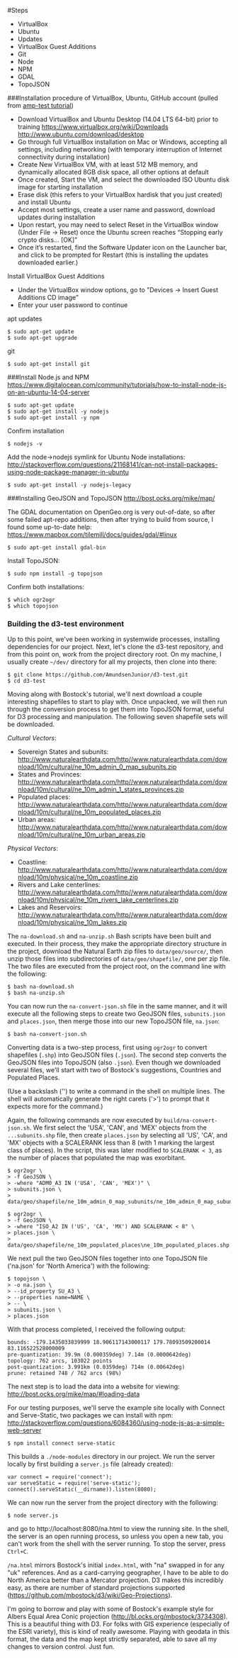 #Steps
- VirtualBox
- Ubuntu
- Updates
- VirtualBox Guest Additions
- Git
- Node
- NPM
- GDAL
- TopoJSON


###Installation procedure of VirtualBox, Ubuntu, GitHub account
(pulled from [amp-test tutorial](https://github.com/AmundsenJunior/amp-test/TUTORIAL.md))
- Download VirtualBox and Ubuntu Desktop (14.04 LTS 64-bit) prior to training
	https://www.virtualbox.org/wiki/Downloads
	http://www.ubuntu.com/download/desktop
- Go through full VirtualBox installation on Mac or Windows, accepting all settings, including networking (with temporary interruption of Internet connectivity during installation)
- Create New VirtualBox VM, with at least 512 MB memory, and dynamically allocated 8GB disk space, all other options at default
- Once created, Start the VM, and select the downloaded ISO Ubuntu disk image for starting installation
- Erase disk (this refers to your VirtualBox hardisk that you just created) and install Ubuntu
- Accept most settings, create a user name and password, download updates during installation
- Upon restart, you may need to select Reset in the VirtualBox window (Under File -> Reset) once the Ubuntu screen reaches “Stopping early crypto disks… [OK]”
- Once it’s restarted, find the Software Updater icon on the Launcher bar, and click to be prompted for Restart (this is installing the updates downloaded earlier.)

Install VirtualBox Guest Additions
- Under the VirtualBox window options, go to "Devices -> Insert Guest Additions CD image”
- Enter your user password to continue
    
apt updates

	$ sudo apt-get update
	$ sudo apt-get upgrade

git

	$ sudo apt-get install git

###Install Node.js and NPM
https://www.digitalocean.com/community/tutorials/how-to-install-node-js-on-an-ubuntu-14-04-server

	$ sudo apt-get update
	$ sudo apt-get install -y nodejs
	$ sudo apt-get install -y npm

Confirm installation

	$ nodejs -v

Add the node->nodejs symlink for Ubuntu Node installations:
http://stackoverflow.com/questions/21168141/can-not-install-packages-using-node-package-manager-in-ubuntu

	$ sudo apt-get install -y nodejs-legacy

###Installing GeoJSON and TopoJSON
http://bost.ocks.org/mike/map/

The GDAL documentation on OpenGeo.org is very out-of-date, so after some failed apt-repo additions, then after trying to build from source, I found some up-to-date help:
https://www.mapbox.com/tilemill/docs/guides/gdal/#linux

	$ sudo apt-get install gdal-bin

Install TopoJSON:

	$ sudo npm install -g topojson

Confirm both installations:

	$ which ogr2ogr
	$ which topojson

### Building the d3-test environment

Up to this point, we've been working in systemwide processes, installing dependencies for our project. Next, let's clone the d3-test repository, and from this point on, work from the project directory root. On my machine, I usually create ```~/dev/``` directory for all my projects, then clone into there:

	$ git clone https://github.com/AmundsenJunior/d3-test.git
	$ cd d3-test

Moving along with Bostock's tutorial, we'll next download a couple interesting shapefiles to start to play with. Once unpacked, we will then run through the conversion process to get them into TopoJSON format, useful for D3 processing and manipulation. The following seven shapefile sets will be downloaded.

*Cultural Vectors*:
* Sovereign States and subunits: http://www.naturalearthdata.com/http//www.naturalearthdata.com/download/10m/cultural/ne_10m_admin_0_map_subunits.zip
* States and Provinces: http://www.naturalearthdata.com/http//www.naturalearthdata.com/download/10m/cultural/ne_10m_admin_1_states_provinces.zip
* Populated places: http://www.naturalearthdata.com/http//www.naturalearthdata.com/download/10m/cultural/ne_10m_populated_places.zip
* Urban areas: http://www.naturalearthdata.com/http//www.naturalearthdata.com/download/10m/cultural/ne_10m_urban_areas.zip

*Physical Vectors*:
* Coastline: http://www.naturalearthdata.com/http//www.naturalearthdata.com/download/10m/physical/ne_10m_coastline.zip
* Rivers and Lake centerlines: http://www.naturalearthdata.com/http//www.naturalearthdata.com/download/10m/physical/ne_10m_rivers_lake_centerlines.zip
* Lakes and Reservoirs: http://www.naturalearthdata.com/http//www.naturalearthdata.com/download/10m/physical/ne_10m_lakes.zip

The ```na-download.sh``` and ```na-unzip.sh``` Bash scripts have been built and executed. In their process, they make the appropriate directory structure in the project, download the Natural Earth zip files to ```data/geo/source/```, then unzip those files into subdirectories of ```data/geo/shapefile/```, one per zip file. The two files are executed from the project root, on the command line with the following:

	$ bash na-download.sh
	$ bash na-unzip.sh

You can now run the ```na-convert-json.sh``` file in the same manner, and it will execute all the following steps to create two GeoJSON files, ```subunits.json``` and ```places.json```, then merge those into our new TopoJSON file, ```na.json```:

	$ bash na-convert-json.sh

Converting data is a two-step process, first using ```ogr2ogr``` to convert shapefiles (```.shp```) into GeoJSON files (```.json```). The second step converts the GeoJSON files into TopoJSON (also ```.json```). Even though we downloaded several files, we'll start with two of Bostock's suggestions, Countries and Populated Places.

(Use a backslash ('\') to write a command in the shell on multiple lines. The shell will automatically generate the right carets ('>') to prompt that it expects more for the command.)

Again, the following commands are now executed by ```build/na-convert-json.sh```. We first select the 'USA', 'CAN', and 'MEX' objects from the ```...subunits.shp``` file, then create ```places.json``` by selecting all 'US', 'CA', and 'MX' objects with a SCALERANK less than 8 (with 1 marking the largest class of places). In the script, this was later modified to ```SCALERANK < 3```, as the number of places that populated the map was exorbitant.

	$ ogr2ogr \
	> -f GeoJSON \
	> -where "ADM0_A3 IN ('USA', 'CAN', 'MEX')" \
	> subunits.json \
	> data/geo/shapefile/ne_10m_admin_0_map_subunits/ne_10m_admin_0_map_subunits.shp

	$ ogr2ogr \
	> -f GeoJSON \
	> -where "ISO_A2 IN ('US', 'CA', 'MX') AND SCALERANK < 8" \
	> places.json \
	> data/geo/shapefile/ne_10m_populated_places\ne_10m_populated_places.shp


We next pull the two GeoJSON files together into one TopoJSON file ('na.json' for 'North America') with the following:

	$ topojson \
	> -o na.json \
	> --id_property SU_A3 \
	> --properties name=NAME \
	> -- \
	> subunits.json \
	> places.json

With that process completed, I received the following output:

	bounds: -179.1435033839999 18.906117143000117 179.78093509200014 83.116522528000009
	pre-quantization: 39.9m (0.000359deg) 7.14m (0.0000642deg)
	topology: 762 arcs, 103022 points
	post-quantization: 3.991km (0.0359deg) 714m (0.00642deg)
	prune: retained 748 / 762 arcs (98%)

The next step is to load the data into a website for viewing: http://bost.ocks.org/mike/map/#loading-data

For our testing purposes, we'll serve the example site locally with Connect and Serve-Static, two packages we can install with npm:
http://stackoverflow.com/questions/6084360/using-node-js-as-a-simple-web-server

	$ npm install connect serve-static

This builds a ```./node-modules``` directory in our project. We run the server locally by first building a ```server.js``` file (already created):

	var connect = require('connect');
	var serveStatic = require('serve-static');
	connect().serveStatic(__dirname)).listen(8080);

We can now run the server from the project directory with the following:

	$ node server.js

and go to http://localhost:8080/na.html to view the running site. In the shell, the server is an open running process, so unless you open a new tab, you can't work from the shell with the server running. To stop the server, press ```Ctrl+C```.

```/na.html``` mirrors Bostock's initial ```index.html```, with "na" swapped in for any "uk" references. And as a card-carrying geographer, I have to be able to do North America better than a Mercator projection. D3 makes this incredibly easy, as there are number of standard projections supported (https://github.com/mbostock/d3/wiki/Geo-Projections).

I'm going to borrow and play with some of Bostock's example style for Albers Equal Area Conic projection (http://bl.ocks.org/mbostock/3734308). This is a beautiful thing with D3. For folks with GIS experience (especially of the ESRI variety), this is kind of really awesome. Playing with geodata in this format, the data and the map kept strictly separated, able to save all my changes to version control. Just fun.

